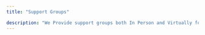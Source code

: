 ```yaml
---
title: "Support Groups"

description: "We Provide support groups both In Person and Virtually for trans, non-binary, and gender non-conforming people in the Chippewa Valley"
---
```

